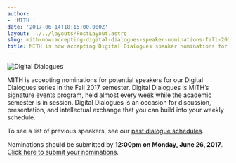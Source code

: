 ```yaml
---
author:
- 'MITH '
date: '2017-06-14T18:15:00.000Z'
layout: ../../layouts/PostLayout.astro
slug: mith-now-accepting-digital-dialogues-speaker-nominations-fall-2017
title: MITH is now accepting Digital Dialogues speaker nominations for Fall 2017!
---
```


![Digital Dialogues](/assets/images/2009-12-header_digital-dialogues-h.jpg)

MITH is accepting nominations for potential speakers for our Digital Dialogues series in the Fall 2017 semester. Digital Dialogues is MITH’s signature events program, held almost every week while the academic semester is in session. Digital Dialogues is an occasion for discussion, presentation, and intellectual exchange that you can build into your weekly schedule.

To see a list of previous speakers, see our [past dialogue schedules](http://mith.umd.edu/digital-dialogues/past-dialogue-schedules/).

Nominations should be submitted by **12:00pm on Monday, June 26, 2017**. [Click here to submit your nominations](https://goo.gl/forms/riq4PtNp1XJC68EG2).